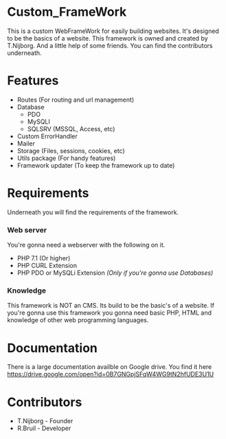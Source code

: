 # Custom_FrameWork
This is a custom WebFrameWork for easily building websites. It's designed to be the basics
of a website. This framework is owned and created by T.Nijborg. And a little help of some friends.
You can find the contributors underneath.

# Features
* Routes (For routing and url management)
* Database
    - PDO
    - MySQLI
    - SQLSRV (MSSQL, Access, etc)
* Custom ErrorHandler
* Mailer
* Storage (Files, sessions, cookies, etc)
* Utils package (For handy features)
* Framework updater (To keep the framework up to date)

# Requirements
Underneath you will find the requirements of the framework.

### Web server
You're gonna need a webserver with the following on it.
* PHP 7.1 (Or higher)
* PHP CURL Extension
* PHP PDO or MySQLi Extension _(Only if you're gonna use Databases)_

### Knowledge
This framework is NOT an CMS. Its build to be the basic's of a website.
If you're gonna use this framework you gonna need basic PHP, HTML and knowledge of other web programming languages.

# Documentation
There is a large documentation availble on Google drive. 
You find it here https://drive.google.com/open?id=0B7GNGpjSFqW4WG9tN2hfUDE3U1U

# Contributors
 * T.Nijborg - Founder
 * R.Bruil - Developer
